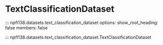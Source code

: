 # TextClassificationDataset

::: npfl138.datasets.text_classification_dataset
    options:
      show_root_heading: false
      members: false

::: npfl138.datasets.text_classification_dataset.TextClassificationDataset
